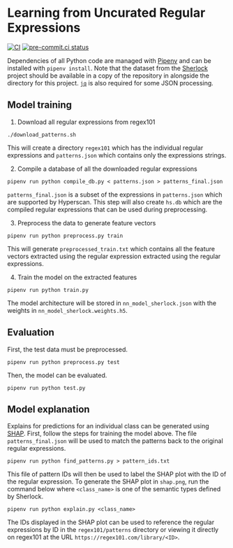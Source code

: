 # Learning from Uncurated Regular Expressions

[![CI](https://github.com/dataunitylab/semantic-regex/actions/workflows/ci.yml/badge.svg)](https://github.com/dataunitylab/semantic-regex/actions/workflows/ci.yml)
[![pre-commit.ci status](https://results.pre-commit.ci/badge/github/dataunitylab/semantic-regex/main.svg)](https://results.pre-commit.ci/latest/github/dataunitylab/semantic-regex/main)

Dependencies of all Python code are managed with [Pipenv](https://pipenv.pypa.io/en/latest/) and can be installed with `pipenv install`.
Note that the dataset from the [Sherlock](https://github.com/mitmedialab/sherlock-project) project should be available in a copy of the repository in alongside the directory for this project.
[`jq`](https://jqlang.github.io/jq/) is also required for some JSON processing.

## Model training

1. Download all regular expressions from regex101

`./download_patterns.sh`

This will create a directory `regex101` which has the individual regular expressions and `patterns.json` which contains only the expressions strings.

2. Compile a database of all the downloaded regular expressions

`pipenv run python compile_db.py < patterns.json > patterns_final.json`

`patterns_final.json` is a subset of the expressions in `patterns.json` which are supported by Hyperscan.
This step will also create `hs.db` which are the compiled regular expressions that can be used during preprocessing.

3. Preprocess the data to generate feature vectors

`pipenv run python preprocess.py train`

This will generate `preprocessed_train.txt` which contains all the feature vectors extracted using the regular expression extracted using the regular expressions.

4. Train the model on the extracted features

`pipenv run python train.py`

The model architecture will be stored in `nn_model_sherlock.json` with the weights in `nn_model_sherlock.weights.h5`.

## Evaluation

First, the test data must be preprocessed.

`pipenv run python preprocess.py test`

Then, the model can be evaluated.

`pipenv run python test.py`

## Model explanation

Explains for predictions for an individual class can be generated using [SHAP](https://shap.readthedocs.io/en/latest/).
First, follow the steps for training the model above.
The file `patterns_final.json` will be used to match the patterns back to the original regular expressions.

`pipenv run python find_patterns.py > pattern_ids.txt`

This file of pattern IDs will then be used to label the SHAP plot with the ID of the regular expression.
To generate the SHAP plot in `shap.png`, run the command below where `<class_name>` is one of the semantic types defined by Sherlock.

`pipenv run python explain.py <class_name>`

The IDs displayed in the SHAP plot can be used to reference the regular expressions by ID in the `regex101/patterns` directory or viewing it directly on regex101 at the URL `https://regex101.com/library/<ID>`.
